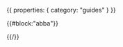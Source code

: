 {{
  properties: {
    category: "guides"
  }
}}

{{#block:"abba"}}
  <!--
  hello 
  world
  -->
{{/}}